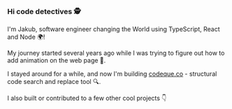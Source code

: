 ### Hi code detectives 🕵️

I'm Jakub, software engineer changing the World using TypeScript, React and Node 🌍!

My journey started several years ago while I was trying to figure out how to add animation on the web page 🌱.

I stayed around for a while, and now I'm building [codeque.co](https://codeque.co) - structural code search and replace tool 🔍.

I also built or contributed to a few other cool projects 👇
